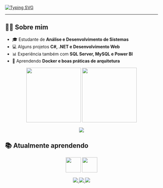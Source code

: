 [![Typing SVG](https://readme-typing-svg.demolab.com?font=Fira+Code&pause=1000&color=FFFFFF&center=true&vCenter=true&width=500&lines=Hello%2C+my+name+is+Luiz+Felipe+%3DD)](https://git.io/typing-svg)

---

## 👨‍💻 Sobre mim
- 🎓 Estudante de **Análise e Desenvolvimento de Sistemas**  
- 💻 Alguns projetos **C#, .NET e Desenvolvimento Web**
- 📊 Experiência também com **SQL Server, MySQL e Power BI**
- 🌱 Aprendendo **Docker e boas práticas de arquitetura**  


<div align="center">
  <img height="180em" src="https://github-readme-stats.vercel.app/api?username=luizfelipearmendro&show_icons=true&theme=github_dark&include_all_commits=true&count_private=true"/>
  <img height="180em" src="https://github-readme-stats.vercel.app/api/top-langs/?username=luizfelipearmendro&layout=compact&langs_count=7&theme=github_dark"/>
</div>


<p align="center">
  <a href="https://skillicons.dev">
    <img src="https://skillicons.dev/icons?i=git,html,css,cs,dotnet,figma,mysql,netlify,visualstudio,vscode&theme=dark" />
  </a>
</p>


## 📚 Atualmente aprendendo
<p align="center">
  <img src="https://icongr.am/devicon/dot-net-original-wordmark.svg?size=128&color=currentColor" width="50" height="50"/> 
  <img src="https://icongr.am/devicon/docker-original-wordmark.svg?size=128&color=currentColor" width="50" height="50"/>
</p>


<p align="center">
  <a href="https://instagram.com/aarmendro" target="_blank">
    <img src="https://img.shields.io/badge/Instagram-111?style=for-the-badge&logo=instagram&logoColor=E4405F"/>
  </a>
  <a href="mailto:contato@luizarmendro" target="_blank">
    <img src="https://img.shields.io/badge/Email-111?style=for-the-badge&logo=gmail&logoColor=D14836"/>
  </a>
  <a href="https://www.linkedin.com/in/luiz-felipe-dias-armendro" target="_blank">
    <img src="https://img.shields.io/badge/LinkedIn-111?style=for-the-badge&logo=linkedin&logoColor=0A66C2"/>
  </a>
</p>
